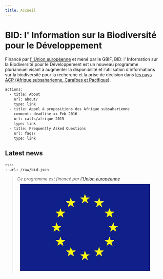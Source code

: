 ```yaml
---
title: Accueil
---
```

BID: l' Information sur la Biodiversité pour le Développement
===================

Financé par [l' Union européenne](http://europa.eu) et mené par le GBIF, BID: l' Information sur la Biodiversité pour le Développement est un nouveau programme pluriannuel visant à augmenter la disponibilité et l’utilisation d'informations sur la biodiversité pour la recherche et la prise de décision dans [les pays ACP (Afrique subsaharienne, Caraïbes et Pacifique)](https://ec.europa.eu/europeaid/regions/african-caribbean-and-pacific-acp-region_en).

```styledYaml
actions:
  - title: About
    url: about/
    type: link
  - title: Appel à propositions des Afrique subsaharienne
    comment: deadline xx Feb 2016
    url: calls/afrique-2015
    type: link
  - title: Frequently Asked Questions
    url: faqs/
    type: link
```

Latest news
-------------------

```styledYaml
rss:
- url: /raw/bid.json
```


>*Ce programme est financé par [l'Union européenne](http://www.europa.eu)*
>![Flag of the European Union](/images/flag-yellow-low.jpg)
